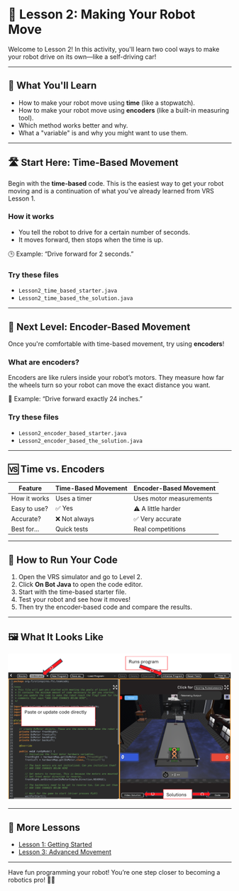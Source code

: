 # 🤖 Lesson 2: Making Your Robot Move

Welcome to Lesson 2! In this activity, you'll learn two cool ways to make your robot drive on its own—like a self-driving car!

---

## 🎯 What You'll Learn

- How to make your robot move using **time** (like a stopwatch).
- How to make your robot move using **encoders** (like a built-in measuring tool).
- Which method works better and why.
- What a "variable" is and why you might want to use them.

---

## 🛣️ Start Here: Time-Based Movement

Begin with the **time-based** code. This is the easiest way to get your robot moving and is a continuation of what you've already learned from VRS Lesson 1.

### How it works

- You tell the robot to drive for a certain number of seconds.
- It moves forward, then stops when the time is up.

🕒 Example: “Drive forward for 2 seconds.”

### Try these files

- `Lesson2_time_based_starter.java`
- `Lesson2_time_based_the_solution.java`

---

## 📏 Next Level: Encoder-Based Movement

Once you're comfortable with time-based movement, try using **encoders**!

### What are encoders?

Encoders are like rulers inside your robot’s motors. They measure how far the wheels turn so your robot can move the exact distance you want.

📐 Example: “Drive forward exactly 24 inches.”

### Try these files

- `Lesson2_encoder_based_starter.java`
- `Lesson2_encoder_based_the_solution.java`

---

## 🆚 Time vs. Encoders

| Feature         | Time-Based Movement        | Encoder-Based Movement       |
|-----------------|----------------------------|------------------------------|
| How it works    | Uses a timer               | Uses motor measurements      |
| Easy to use?    | ✅ Yes                     | ⚠️ A little harder           |
| Accurate?       | ❌ Not always              | ✅ Very accurate             |
| Best for...     | Quick tests                | Real competitions            |

---

## 🚀 How to Run Your Code

1. Open the VRS simulator and go to Level 2.
2. Click **On Bot Java** to open the code editor.
3. Start with the time-based starter file.
4. Test your robot and see how it moves!
5. Then try the encoder-based code and compare the results.

---

## 🖼️ What It Looks Like

![Robot Simulator Screenshot](../VRS_Screenshot.png)

---

## 🔗 More Lessons

- [Lesson 1: Getting Started](../Lesson1)
- [Lesson 3: Advanced Movement](../SimulatorLesson3.java)

---

Have fun programming your robot! You’re one step closer to becoming a robotics pro! 🧠💡
